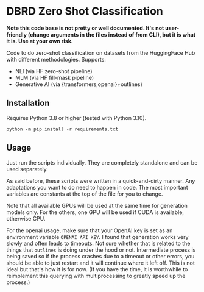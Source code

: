 # DBRD Zero Shot Classification

**Note this code base is not pretty or well documented. It's not user-friendly (change arguments in the files instead of from CLI), but it is what it is. Use at your own risk.**

Code to do zero-shot classification on datasets from the HuggingFace Hub with different methodologies. Supports:

- NLI (via HF zero-shot pipeline)
- MLM (via HF fill-mask pipeline)
- Generative AI (via {transformers,openai}+outlines)

## Installation

Requires Python 3.8 or higher (tested with Python 3.10).

```shell
python -m pip install -r requirements.txt
```

## Usage

Just run the scripts individually. They are completely standalone and can be used separately.

As said before, these scripts were written in a quick-and-dirty manner. Any adaptations you want to do need to happen
in code. The most important variables are constants at the top of the file for you to change.

Note that all available GPUs will be used at the same time for generation models only. For the others, one GPU
will be used if CUDA is available, otherwise CPU.

For the openai usage, make sure that your OpenAI key is set as an environment variable `OPENAI_API_KEY`. I found that 
generation works very slowly and often leads to timeouts. Not sure whether that is related to the things that `outlines`
is doing under the hood or not. Intermediate process is being saved so if the process crashes due to a timeout or 
other errors, you should be able to just restart and it will continue where it left off. This is not ideal but that's
how it is for now. (If you have the time, it is worthwhile to reimplement this querying with multiprocessing to greatly
speed up the process.)